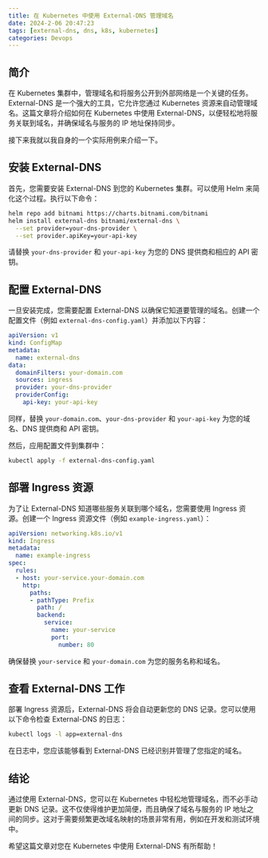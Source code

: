 ```yaml
---
title: 在 Kubernetes 中使用 External-DNS 管理域名
date: 2024-2-06 20:47:23
tags: [external-dns, dns, k8s, kubernetes]
categories: Devops
---
```


## 简介

在 Kubernetes 集群中，管理域名和将服务公开到外部网络是一个关键的任务。External-DNS 是一个强大的工具，它允许您通过 Kubernetes 资源来自动管理域名。这篇文章将介绍如何在 Kubernetes 中使用 External-DNS，以便轻松地将服务关联到域名，并确保域名与服务的 IP 地址保持同步。

接下来我就以我自身的一个实际用例来介绍一下。

## 安装 External-DNS

首先，您需要安装 External-DNS 到您的 Kubernetes 集群。可以使用 Helm 来简化这个过程。执行以下命令：

```bash
helm repo add bitnami https://charts.bitnami.com/bitnami
helm install external-dns bitnami/external-dns \
  --set provider=your-dns-provider \
  --set provider.apiKey=your-api-key
```

请替换 `your-dns-provider` 和 `your-api-key` 为您的 DNS 提供商和相应的 API 密钥。

## 配置 External-DNS

一旦安装完成，您需要配置 External-DNS 以确保它知道要管理的域名。创建一个配置文件（例如 `external-dns-config.yaml`）并添加以下内容：

```yaml
apiVersion: v1
kind: ConfigMap
metadata:
  name: external-dns
data:
  domainFilters: your-domain.com
  sources: ingress
  provider: your-dns-provider
  providerConfig:
    api-key: your-api-key
```

同样，替换 `your-domain.com`、`your-dns-provider` 和 `your-api-key` 为您的域名、DNS 提供商和 API 密钥。

然后，应用配置文件到集群中：

```bash
kubectl apply -f external-dns-config.yaml
```

## 部署 Ingress 资源

为了让 External-DNS 知道哪些服务关联到哪个域名，您需要使用 Ingress 资源。创建一个 Ingress 资源文件（例如 `example-ingress.yaml`）：

```yaml
apiVersion: networking.k8s.io/v1
kind: Ingress
metadata:
  name: example-ingress
spec:
  rules:
  - host: your-service.your-domain.com
    http:
      paths:
      - pathType: Prefix
        path: /
        backend:
          service:
            name: your-service
            port:
              number: 80
```

确保替换 `your-service` 和 `your-domain.com` 为您的服务名称和域名。

## 查看 External-DNS 工作

部署 Ingress 资源后，External-DNS 将会自动更新您的 DNS 记录。您可以使用以下命令检查 External-DNS 的日志：

```bash
kubectl logs -l app=external-dns
```

在日志中，您应该能够看到 External-DNS 已经识别并管理了您指定的域名。

## 结论

通过使用 External-DNS，您可以在 Kubernetes 中轻松地管理域名，而不必手动更新 DNS 记录。这不仅使得维护更加简便，而且确保了域名与服务的 IP 地址之间的同步。这对于需要频繁更改域名映射的场景非常有用，例如在开发和测试环境中。

希望这篇文章对您在 Kubernetes 中使用 External-DNS 有所帮助！